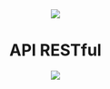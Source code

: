 <div align="center">
  <img src="https://github.com/lariandrade/adopet-api/assets/44838761/305a255f-c785-4476-a09f-c13d64d1b080"/>
  <h1 align="center">API RESTful</h1>
</div>
<div align="center">
    <img src="http://img.shields.io/static/v1?label=STATUS&message=EM DESENVOLVIMENTO&color=yellow&style=for-the-badge"/>
</div>
